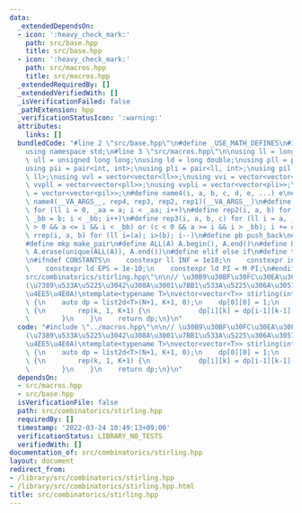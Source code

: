 ```yaml
---
data:
  _extendedDependsOn:
  - icon: ':heavy_check_mark:'
    path: src/base.hpp
    title: src/base.hpp
  - icon: ':heavy_check_mark:'
    path: src/macros.hpp
    title: src/macros.hpp
  _extendedRequiredBy: []
  _extendedVerifiedWith: []
  _isVerificationFailed: false
  _pathExtension: hpp
  _verificationStatusIcon: ':warning:'
  attributes:
    links: []
  bundledCode: "#line 2 \"src/base.hpp\"\n#define _USE_MATH_DEFINES\n#include <bits/stdc++.h>\n\
    using namespace std;\n#line 3 \"src/macros.hpp\"\n\nusing ll = long long;\nusing\
    \ ull = unsigned long long;\nusing ld = long double;\nusing pll = pair<ll, ll>;\n\
    using pii = pair<int, int>;\nusing pli = pair<ll, int>;\nusing pil = pair<int,\
    \ ll>;\nusing vvl = vector<vector<ll>>;\nusing vvi = vector<vector<int>>;\nusing\
    \ vvpll = vector<vector<pll>>;\nusing vvpli = vector<vector<pli>>;\nusing vvpil\
    \ = vector<vector<pil>>;\n#define name4(i, a, b, c, d, e, ...) e\n#define rep(...)\
    \ name4(__VA_ARGS__, rep4, rep3, rep2, rep1)(__VA_ARGS__)\n#define rep1(i, a)\
    \ for (ll i = 0, _aa = a; i < _aa; i++)\n#define rep2(i, a, b) for (ll i = a,\
    \ _bb = b; i < _bb; i++)\n#define rep3(i, a, b, c) for (ll i = a, _bb = b; (c\
    \ > 0 && a <= i && i < _bb) or (c < 0 && a >= i && i > _bb); i += c)\n#define\
    \ rrep(i, a, b) for (ll i=(a); i>(b); i--)\n#define pb push_back\n#define eb emplace_back\n\
    #define mkp make_pair\n#define ALL(A) A.begin(), A.end()\n#define UNIQUE(A) sort(ALL(A)),\
    \ A.erase(unique(ALL(A)), A.end())\n#define elif else if\n#define tostr to_string\n\
    \n#ifndef CONSTANTS\n    constexpr ll INF = 1e18;\n    constexpr int MOD = 1000000007;\n\
    \    constexpr ld EPS = 1e-10;\n    constexpr ld PI = M_PI;\n#endif\n#line 2 \"\
    src/combinatorics/stirling.hpp\"\n\n// \u30B9\u30BF\u30FC\u30EA\u30F3\u30B0\u6570\
    (\u7389\u533A\u5225\u3042\u308A\u3001\u7BB1\u533A\u5225\u306A\u3057\u30011\u500B\
    \u4EE5\u4E0A)\ntemplate<typename T>\nvector<vector<T>> stirling(int N, int K)\
    \ {\n    auto dp = list2d<T>(N+1, K+1, 0);\n    dp[0][0] = 1;\n    rep(i, 1, N+1)\
    \ {\n        rep(k, 1, K+1) {\n            dp[i][k] = dp[i-1][k-1] + dp[i-1][k]*k;\n\
    \        }\n    }\n    return dp;\n}\n"
  code: "#include \"../macros.hpp\"\n\n// \u30B9\u30BF\u30FC\u30EA\u30F3\u30B0\u6570\
    (\u7389\u533A\u5225\u3042\u308A\u3001\u7BB1\u533A\u5225\u306A\u3057\u30011\u500B\
    \u4EE5\u4E0A)\ntemplate<typename T>\nvector<vector<T>> stirling(int N, int K)\
    \ {\n    auto dp = list2d<T>(N+1, K+1, 0);\n    dp[0][0] = 1;\n    rep(i, 1, N+1)\
    \ {\n        rep(k, 1, K+1) {\n            dp[i][k] = dp[i-1][k-1] + dp[i-1][k]*k;\n\
    \        }\n    }\n    return dp;\n}\n"
  dependsOn:
  - src/macros.hpp
  - src/base.hpp
  isVerificationFile: false
  path: src/combinatorics/stirling.hpp
  requiredBy: []
  timestamp: '2022-03-24 10:49:13+09:00'
  verificationStatus: LIBRARY_NO_TESTS
  verifiedWith: []
documentation_of: src/combinatorics/stirling.hpp
layout: document
redirect_from:
- /library/src/combinatorics/stirling.hpp
- /library/src/combinatorics/stirling.hpp.html
title: src/combinatorics/stirling.hpp
---
```

